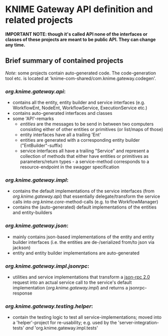 # KNIME Gateway API definition and related projects

**IMPORTANT NOTE: though it's called API none of the interfaces or classes of these projects are meant to be public API. They can change any time.**

## Brief summary of contained projects

*Note*: some projects contain auto-generated code. The code-generation tool etc. is located at 'knime-com-shared/com.knime.gateway.codegen'.

### _org.knime.gateway.api_: 
* contains all the entity, entity builder and service interfaces (e.g. WorkflowEnt, NodeEnt, WorkflowService, ExecutionService etc.)
* contains auto-generated interfaces and classes
* some 'API'-remarks
  * _entities_ are the messages to be send in between two computers consisting either of other entities or primitives (or list/maps of those)
  * entity interfaces have all a trailing 'Ent'
  * entities are generated with a corresponding entity builder ("EntBuilder"-suffix)
  * service interfaces all have a trailing "Service" and represent a collection of methods that either have entities or primitives as parameters/return types - a service-method corresponds to a resource-endpoint in the swagger specification

### _org.knime.gateway.impl_:
* contains the default implementations of the service interfaces (from _org.knime.gateway.api_) that essentially delegate/transform the service calls into _org.knime.core_-method-calls (e.g. to the WorkflowManager)
* contains the (auto-generated) default implementations of the entities and entity-builders

### _org.knime.gateway.json_:
* mainly contains json-based implementations of the entity and entity builder interfaces (i.e. the entities are de-/serialized from/to json via jackson)
* entity and entity builder implementations are auto-generated

### _org.knime.gateway.impl.jsonrpc_:
* utilities and service implementations that transform a [json-rpc 2.0](http://www.jsonrpc.org/) request into an actual service call to the service's default implementation (_org.knime.gateway.impl_) and returns a jsonrpc-response

### _org.knime.gateway.testing.helper_:
* contain the testing logic to test all service-implementations; moved into a 'helper'-project for re-usability; e.g. used by the 'server-integration-tests' _and_ 'org.knime.gateway.impl.tests'